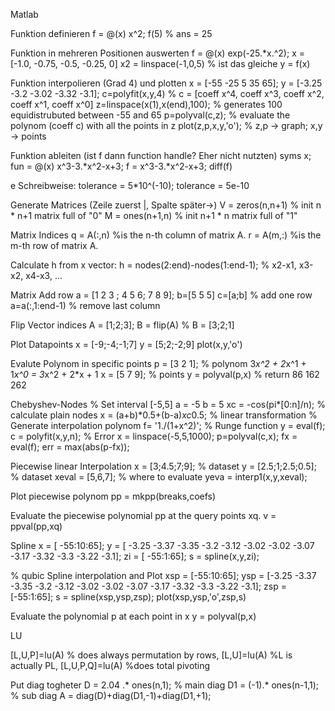 Matlab

Funktion definieren
f = @(x) x^2;
f(5) % ans = 25

Funktion in mehreren Positionen auswerten
f = @(x) exp(-25.*x.^2);
x = [-1.0, -0.75, -0.5, -0.25, 0]
x2 = linspace(-1,0,5) % ist das gleiche
y = f(x)

Funktion interpolieren (Grad 4) und plotten
x = [-55 -25 5 35 65];
y = [-3.25 -3.2 -3.02 -3.32 -3.1];
c=polyfit(x,y,4) 			% c = [coeff x^4, coeff x^3, coeff x^2, coeff x^1, coeff x^0]
z=linspace(x(1),x(end),100); 		% generates 100 equidistrubuted between -55 and 65
p=polyval(c,z); 			% evaluate the polynom (coeff c) with all the points in z
plot(z,p,x,y,'o'); 			% z,p -> graph; x,y -> points

Funktion ableiten (ist f dann function handle? Eher nicht nutzten)
syms x;
fun = @(x) x^3-3.*x^2-x+3;
f = x^3-3.*x^2-x+3;
diff(f)

e Schreibweise:
tolerance = 5*10^(-10);
tolerance = 5e-10

Generate Matrices (Zeile zuerst |, Spalte später->)
V = zeros(n,n+1) % init n * n+1 matrix full of "0"
M = ones(n+1,n)  % init n+1 * n matrix full of "1"

Matrix Indices
q = A(:,n) %is the n-th column of matrix A.
r = A(m,:) %is the m-th row of matrix A.

Calculate h from x vector:
h = nodes(2:end)-nodes(1:end-1); % x2-x1, x3-x2, x4-x3, ...

Matrix Add row
a = [1 2 3 ; 4 5 6; 7 8 9];
b=[5 5 5]
c=[a;b] % add one row
a=a(:,1:end-1) % remove last column

Flip Vector indices
A = [1;2;3];
B = flip(A) % B = [3;2;1]

Plot Datapoints
x = [-9;-4;-1;7]
y = [5;2;-2;9]
plot(x,y,'o')

Evalute Polynom in specific points
p = [3 2 1]; % polynom 3*x^2 + 2*x^1 + 1*x^0 = 3*x^2 + 2*x + 1
x = [5 7 9]; % points
y = polyval(p,x)
% return 86   162   262

Chebyshev-Nodes
% Set interval [-5,5]
a = -5
b = 5
xc = -cos(pi*[0:n]/n); % calculate plain nodes
x = (a+b)*0.5+(b-a)*xc*0.5; % linear transformation
% Generate interpolation polynom
f= '1./(1+x^2)'; % Runge function
y = eval(f);
c = polyfit(x,y,n);
% Error
x = linspace(-5,5,1000);
p=polyval(c,x);
fx = eval(f);
err = max(abs(p-fx));

Piecewise linear Interpolation
x = [3;4.5;7;9];    % dataset
y = [2.5;1;2.5;0.5];    % dataset
xeval = [5,6,7]; % where to evaluate
yeva = interp1(x,y,xeval);

Plot piecewise polynom
pp = mkpp(breaks,coefs)

Evaluate the piecewise polynomial pp at the query points xq.
v = ppval(pp,xq)

Spline
x = [ -55:10:65];
y = [ -3.25 -3.37 -3.35 -3.2 -3.12 -3.02 -3.02 -3.07 -3.17 -3.32 -3.3 -3.22 -3.1];
zi = [ -55:1:65];
s = spline(x,y,zi);


% qubic Spline interpolation and Plot
xsp = [-55:10:65];
ysp = [-3.25 -3.37 -3.35 -3.2 -3.12 -3.02 -3.02 -3.07 -3.17 -3.32 -3.3 -3.22 -3.1];
zsp = [-55:1:65];
s = spline(xsp,ysp,zsp);
plot(xsp,ysp,'o',zsp,s)


Evaluate the polynomial p at each point in x
y = polyval(p,x)

LU

[L,U,P]=lu(A) % does always permutation by rows,
[L,U]=lu(A) %L is actually PL,
[L,U,P,Q]=lu(A) %does total pivoting


Put diag togheter
D = 2.04 .* ones(n,1); % main diag
D1 = (-1).* ones(n-1,1); % sub diag
A = diag(D)+diag(D1,-1)+diag(D1,+1);


